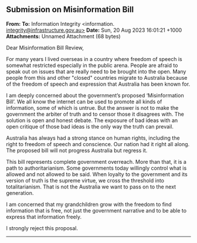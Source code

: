 ## Submission on Misinformation Bill

**From:**
**To:** Information Integrity <information. [integrity@infrastructure.gov.au>](mailto:information._integrity@infrastructure.gov.au)
**Date:** Sun, 20 Aug 2023 16:01:21 +1000
**Attachments:** Unnamed Attachment (68 bytes)

Dear Misinformation Bill Review,

For many years I lived overseas in a country where freedom of speech is somewhat restricted especially in the public
arena. People are afraid to speak out on issues that are really need to be brought into the open.
Many people from this and other "closed" countries migrate to Australia because of the freedom of speech and
expression that Australia has been known for.

I am deeply concerned about the government’s proposed ‘Misinformation Bill’. We all know the internet can be used to
promote all kinds of information, some of which is untrue. But the answer is not to make the government the arbiter of
truth and to censor those it disagrees with. The solution is open and honest debate. The exposure of bad ideas with
an open critique of those bad ideas is the only way the truth can prevail.

Australia has always had a strong stance on human rights, including the right to freedom of speech and conscience.
Our nation had it right all along. The proposed bill will not progress Australia but regress it.

This bill represents complete government overreach. More than that, it is a path to authoritarianism. Some
governments today willingly control what is allowed and not allowed to be said. When loyalty to the government and
its version of truth is the supreme virtue, we cross the threshold into totalitarianism. That is not the Australia we want
to pass on to the next generation.

I am concerned that my grandchildren grow with the freedom to find information that is free, not just the government
narrative and to be able to express that information freely.

I strongly reject this proposal.


-----

